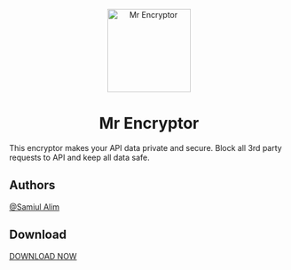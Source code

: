 <p align="center">
  <a href="#">
    <img alt="Mr Encryptor" src="https://api.mr999plus.site/image/neko/Mr+Encryptor" height="150">
  </a>
</p>


<h1 align="center">
    Mr Encryptor
</h1>
<p>
  This encryptor makes your API data private and secure. Block all 3rd party requests to API and keep all data safe.
</p>

<h2>Authors</h2>
<a href="https://t.me/samiulalim1230">
    @Samiul Alim
</a>

<h2>Download</h2>
<a href="https://github.com/samiulalim1/mr-encryptor/raw/main/mr.encryptor.zip">
    DOWNLOAD NOW
</a>

